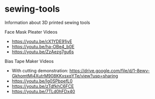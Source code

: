 # sewing-tools
Information about 3D printed sewing tools

Face Mask Pleater Videos
- https://youtu.be/cX1YDE91iyE
- https://youtu.be/ha-OBe4_b0E 
- https://youtu.be/ZzAezg7gu6s

Bias Tape Maker Videos
- With cutting demonstration: https://drive.google.com/file/d/1-8ewv-GkhomtMj4XutrM908KKxsxqYTe/view?usp=sharing
- https://youtu.be/Ig0SPbpefL0
- https://youtu.be/zTdfkhC6FCE
- https://youtu.be/7TLd0hFDx40

